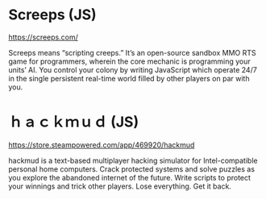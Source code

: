 # Screeps (JS)
https://screeps.com/

Screeps means “scripting creeps.” It’s an open-source sandbox MMO RTS game for programmers, wherein the core mechanic is programming your units’ AI. You control your colony by writing JavaScript which operate 24/7 in the single persistent real-time world filled by other players on par with you. 

# ｈａｃｋｍｕｄ (JS)
https://store.steampowered.com/app/469920/hackmud

hackmud is a text-based multiplayer hacking simulator for Intel-compatible personal home computers. Crack protected systems and solve puzzles as you explore the abandoned internet of the future. Write scripts to protect your winnings and trick other players. Lose everything. Get it back. 
